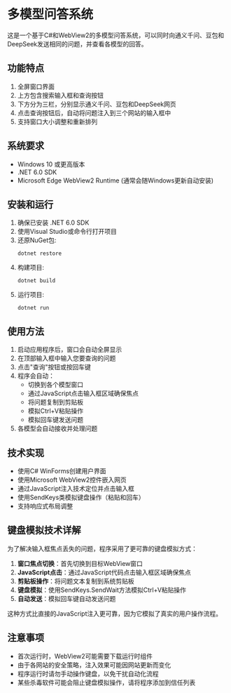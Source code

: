 # 多模型问答系统

这是一个基于C#和WebView2的多模型问答系统，可以同时向通义千问、豆包和DeepSeek发送相同的问题，并查看各模型的回答。

## 功能特点

1. 全屏窗口界面
2. 上方包含搜索输入框和查询按钮
3. 下方分为三栏，分别显示通义千问、豆包和DeepSeek网页
4. 点击查询按钮后，自动将问题注入到三个网站的输入框中
5. 支持窗口大小调整和重新排列

## 系统要求

- Windows 10 或更高版本
- .NET 6.0 SDK
- Microsoft Edge WebView2 Runtime (通常会随Windows更新自动安装)

## 安装和运行

1. 确保已安装 .NET 6.0 SDK
2. 使用Visual Studio或命令行打开项目
3. 还原NuGet包:
   ```
   dotnet restore
   ```
4. 构建项目:
   ```
   dotnet build
   ```
5. 运行项目:
   ```
   dotnet run
   ```

## 使用方法

1. 启动应用程序后，窗口会自动全屏显示
2. 在顶部输入框中输入您要查询的问题
3. 点击"查询"按钮或按回车键
4. 程序会自动：
   - 切换到各个模型窗口
   - 通过JavaScript点击输入框区域确保焦点
   - 将问题复制到剪贴板
   - 模拟Ctrl+V粘贴操作
   - 模拟回车键发送问题
5. 各模型会自动接收并处理问题

## 技术实现

- 使用C# WinForms创建用户界面
- 使用Microsoft WebView2控件嵌入网页
- 通过JavaScript注入技术定位并点击输入框
- 使用SendKeys类模拟键盘操作（粘贴和回车）
- 支持响应式布局调整

## 键盘模拟技术详解

为了解决输入框焦点丢失的问题，程序采用了更可靠的键盘模拟方式：

1. **窗口焦点切换**：首先切换到目标WebView窗口
2. **JavaScript点击**：通过JavaScript代码点击输入框区域确保焦点
3. **剪贴板操作**：将问题文本复制到系统剪贴板
4. **键盘模拟**：使用SendKeys.SendWait方法模拟Ctrl+V粘贴操作
5. **自动发送**：模拟回车键自动发送问题

这种方式比直接的JavaScript注入更可靠，因为它模拟了真实的用户操作流程。

## 注意事项

- 首次运行时，WebView2可能需要下载运行时组件
- 由于各网站的安全策略，注入效果可能因网站更新而变化
- 程序运行时请勿手动操作键盘，以免干扰自动化流程
- 某些杀毒软件可能会阻止键盘模拟操作，请将程序添加到信任列表